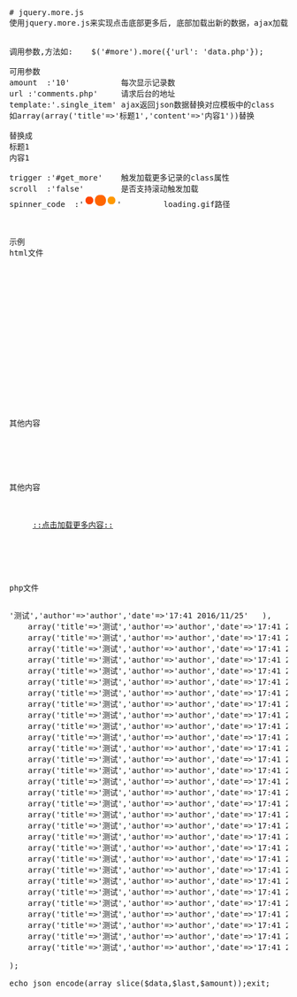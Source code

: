 <pre>
# jquery.more.js
使用jquery.more.js来实现点击底部更多后, 底部加载出新的数据，ajax加载更多


调用参数,方法如:    $('#more').more({'url': 'data.php'});

可用参数
amount  :'10'           每次显示记录数
url :'comments.php'     请求后台的地址
template:'.single_item' ajax返回json数据替换对应模板中的class  
如array(array('title'=>'标题1','content'=>'内容1'))替换<div class="single_item"><div class="title"></div><div class="content"></div></div>
替换成<div class="single_item"><div class="title">标题1</div><div class="content">内容1</div></div>
trigger :'#get_more'    触发加载更多记录的class属性
scroll  :'false'        是否支持滚动触发加载
spinner_code  :'<img src="loading.gif"/>'         loading.gif路径



示例
html文件
<!DOCTYPE html>  
<html>  
<head>  
	<meta charset="utf-8"/>  
	<title>demo</title> 
<style>
</style>
<script src="http://cdn.bootcss.com/jquery/1.12.3/jquery.min.js"></script>
<script src="jquery.more.min.js"></script>
</head>
<body style="height:1000px;">

<div id="more">  
	 <div class="single_item">  
			<div class="other"><div class="date"></div>其他内容</div>
			<div class="author"></div>  
			<div class="title"></div>
      <div class="other">其他内容</div>
	 </div>
	 <a href="javascript:;" class="get_more">::点击加载更多内容::</a>  
</div>
<script type="text/javascript">
jQuery(function($){
	$('#more').more({'url': 'data.php','scroll':'true'});
});
</script>
</body>
</html>

php文件
<?php
$last=$_POST['last'];
$amount=$_POST['amount'];
$data=array(
	array('title'=>'测试','author'=>'author','date'=>'17:41 2016/11/25'	),
	array('title'=>'测试','author'=>'author','date'=>'17:41 2016/11/25'	),
	array('title'=>'测试','author'=>'author','date'=>'17:41 2016/11/25'	),
	array('title'=>'测试','author'=>'author','date'=>'17:41 2016/11/25'	),
	array('title'=>'测试','author'=>'author','date'=>'17:41 2016/11/25'	),
	array('title'=>'测试','author'=>'author','date'=>'17:41 2016/11/25'	),
	array('title'=>'测试','author'=>'author','date'=>'17:41 2016/11/25'	),
	array('title'=>'测试','author'=>'author','date'=>'17:41 2016/11/25'	),
	array('title'=>'测试','author'=>'author','date'=>'17:41 2016/11/25'	),
	array('title'=>'测试','author'=>'author','date'=>'17:41 2016/11/25'	),
	array('title'=>'测试','author'=>'author','date'=>'17:41 2016/11/25'	),
	array('title'=>'测试','author'=>'author','date'=>'17:41 2016/11/25'	),
	array('title'=>'测试','author'=>'author','date'=>'17:41 2016/11/25'	),
	array('title'=>'测试','author'=>'author','date'=>'17:41 2016/11/25'	),
	array('title'=>'测试','author'=>'author','date'=>'17:41 2016/11/25'	),
	array('title'=>'测试','author'=>'author','date'=>'17:41 2016/11/25'	),
	array('title'=>'测试','author'=>'author','date'=>'17:41 2016/11/25'	),
	array('title'=>'测试','author'=>'author','date'=>'17:41 2016/11/25'	),
	array('title'=>'测试','author'=>'author','date'=>'17:41 2016/11/25'	),
	array('title'=>'测试','author'=>'author','date'=>'17:41 2016/11/25'	),
	array('title'=>'测试','author'=>'author','date'=>'17:41 2016/11/25'	),
	array('title'=>'测试','author'=>'author','date'=>'17:41 2016/11/25'	),
	array('title'=>'测试','author'=>'author','date'=>'17:41 2016/11/25'	),
	array('title'=>'测试','author'=>'author','date'=>'17:41 2016/11/25'	),
	array('title'=>'测试','author'=>'author','date'=>'17:41 2016/11/25'	),
	array('title'=>'测试','author'=>'author','date'=>'17:41 2016/11/25'	),
	array('title'=>'测试','author'=>'author','date'=>'17:41 2016/11/25'	),
	array('title'=>'测试','author'=>'author','date'=>'17:41 2016/11/25'	),
	array('title'=>'测试','author'=>'author','date'=>'17:41 2016/11/25'	),
	array('title'=>'测试','author'=>'author','date'=>'17:41 2016/11/25'	),
	array('title'=>'测试','author'=>'author','date'=>'17:41 2016/11/25'	),

);

echo json_encode(array_slice($data,$last,$amount));exit;
</pre>